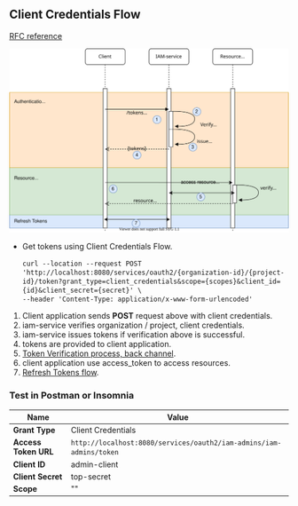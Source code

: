 ## Client Credentials Flow
[RFC reference](https://tools.ietf.org/html/rfc6749#section-1.3.4)

![flow](134_client-credentials-flow.svg)

* Get tokens using Client Credentials Flow. 
  ```
  curl --location --request POST 'http://localhost:8080/services/oauth2/{organization-id}/{project-id}/token?grant_type=client_credentials&scope={scopes}&client_id={id}&client_secret={secret}' \
  --header 'Content-Type: application/x-www-form-urlencoded'   
  ```

1. Client application sends __POST__ request above with client credentials.
2. iam-service verifies organization / project, client credentials.
3. iam-service issues tokens if verification above is successful.
4. tokens are provided to client application.
5. [Token Verification process, back channel](token-verification-back-channel.md).   
6. client application use access_token to access resources.
7. [Refresh Tokens flow](15_refresh-tokens-flow.md).

### Test in Postman or Insomnia
| Name                 | Value                                                                   |
|----------------------|-------------------------------------------------------------------------|
| __Grant Type__       | Client Credentials                                                      | 
| __Access Token URL__ | ```http://localhost:8080/services/oauth2/iam-admins/iam-admins/token``` |
| __Client ID__        | admin-client                                                            | 
| __Client Secret__    | top-secret                                                              | 
| __Scope__            | ""                                                                      |  
